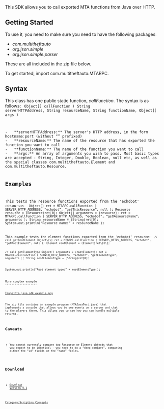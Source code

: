 This SDK allows you to call exported MTA functions from Java over HTTP.

Getting Started
---------------

To use it, you need to make sure you need to have the following packages:

-   *com.multitheftauto*
-   *org.json.simple*
-   *org.json.simple.parser*

These are all included in the zip file below.

To get started, import com.multitheftauto.MTARPC.

Syntax
------

This class has one public static function, *callFunction*. The syntax is as follows: <code lang="java5"> Object\[\] callFunction ( String serverHTTPAddress, String resourceName, String functionName, Object\[\] args )

</syntaxhighlight>
-   **serverHTTPAddress:** The server's HTTP address, in the form hostname:port (without “<http://>” prefixed)
-   **resourceName:** The name of the resource that has exported the function you want to call
-   **functionName:** The name of the function you want to call
-   **args:** An array of arguments you wish to pass. Most basic types are accepted - String, Integer, Double, Boolean, null etc, as well as the special classes com.multitheftauto.Element and com.multitheftauto.Resource.

Examples
--------

This tests the resource functions exported from the 'echobot' resource: <code lang="java5"> Object\[\] ret = MTARPC.callFunction ( SERVER\_HTTP\_ADDRESS, “echobot”, “getThisResource”, null ); Resource resource = (Resource)ret\[0\]; Object\[\] arguments = {resource}; ret = MTARPC.callFunction ( SERVER\_HTTP\_ADDRESS, “echobot”, “getResourceName”, arguments ); String resourceName = (String)ret\[0\]; System.out.println(“Resource name:” + resourceName );

</syntaxhighlight>
This example tests the element functions exported from the 'echobot' resource: <code lang="java5"> // call getRootElement Object\[\] ret = MTARPC.callFunction ( SERVER\_HTTP\_ADDRESS, “echobot”, “getRootElement”, null ); Element rootElement = (Element)ret\[0\];

// call getElementType Object\[\] arguments = {rootElement}; ret = MTARPC.callFunction ( SERVER\_HTTP\_ADDRESS, “echobot”, “getElementType”, arguments ); String rootElementType = (String)ret\[0\];

System.out.println(“Root element type:” + rootElementType );

</syntaxhighlight>
More complex example
--------------------

[Image:Mta java sdk example.png](/docs/image:mta_java_sdk_example.png.md "wikilink")

The zip file contains an example program (MTAJavaTest.java) that implements a console that allows you to see events on a server and chat to the players there. This allows you to see how you can handle multiple returns.

Caveats
-------

-   You cannot currently compare two Resource or Element objects that you expect to be identical - you need to do a “deep compare”, comparing either the “id” fields or the “name” fields.

Download
--------

-   [Download Version 0.1](http://misc.opencoding.net/mta/mtajavasdk_0.1.zip)

[Category:Scripting Concepts](/docs/category:scripting_concepts.md "wikilink")
